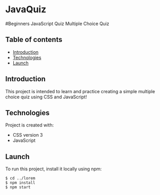 # JavaQuiz

#Beginners JavaScript Quiz
Multiple Choice Quiz 

## Table of contents
* [Introduction](#Introduction) 
* [Technologies](#Technologies) 
* [Launch](#Launch) 

## Introduction
This project is intended to learn and practice creating a simple multiple choice quiz using CSS and JavaScript! 

## Technologies 
Project is created with: 
* CSS version 3
* JavaScript

 ## Launch  
To run this project, install it locally using npm: 

``` 
$ cd ../lorem 
$ npm install 
$ npm start 
```